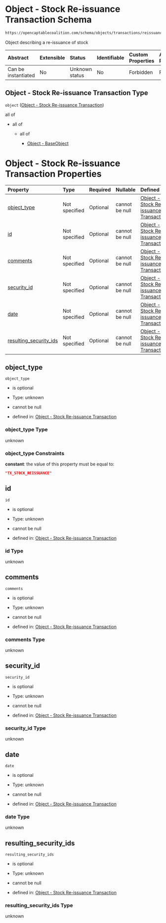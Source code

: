 # Object - Stock Re-issuance Transaction Schema

```txt
https://opencaptablecoalition.com/schema/objects/transactions/reissuance/stock_reissuance
```

Object describing a re-issuance of stock

| Abstract            | Extensible | Status         | Identifiable | Custom Properties | Additional Properties | Access Restrictions | Defined In                                                                                                                     |
| :------------------ | :--------- | :------------- | :----------- | :---------------- | :-------------------- | :------------------ | :----------------------------------------------------------------------------------------------------------------------------- |
| Can be instantiated | No         | Unknown status | No           | Forbidden         | Forbidden             | none                | [StockReissuance.schema.json](../../schema/objects/transactions/reissuance/StockReissuance.schema.json "open original schema") |

## Object - Stock Re-issuance Transaction Type

`object` ([Object - Stock Re-issuance Transaction](stockreissuance.md))

all of

*   all of

    *   all of

        *   [Object - BaseObject](basetransaction-allof-object---baseobject.md "check type definition")

# Object - Stock Re-issuance Transaction Properties

| Property                                          | Type          | Required | Nullable       | Defined by                                                                                                                                                                                                                    |
| :------------------------------------------------ | :------------ | :------- | :------------- | :---------------------------------------------------------------------------------------------------------------------------------------------------------------------------------------------------------------------------- |
| [object_type](#object_type)                       | Not specified | Optional | cannot be null | [Object - Stock Re-issuance Transaction](stockreissuance-properties-object_type.md "https://opencaptablecoalition.com/schema/objects/transactions/reissuance/stock_reissuance#/properties/object_type")                       |
| [id](#id)                                         | Not specified | Optional | cannot be null | [Object - Stock Re-issuance Transaction](stockreissuance-properties-id.md "https://opencaptablecoalition.com/schema/objects/transactions/reissuance/stock_reissuance#/properties/id")                                         |
| [comments](#comments)                             | Not specified | Optional | cannot be null | [Object - Stock Re-issuance Transaction](stockreissuance-properties-comments.md "https://opencaptablecoalition.com/schema/objects/transactions/reissuance/stock_reissuance#/properties/comments")                             |
| [security_id](#security_id)                       | Not specified | Optional | cannot be null | [Object - Stock Re-issuance Transaction](stockreissuance-properties-security_id.md "https://opencaptablecoalition.com/schema/objects/transactions/reissuance/stock_reissuance#/properties/security_id")                       |
| [date](#date)                                     | Not specified | Optional | cannot be null | [Object - Stock Re-issuance Transaction](stockreissuance-properties-date.md "https://opencaptablecoalition.com/schema/objects/transactions/reissuance/stock_reissuance#/properties/date")                                     |
| [resulting_security_ids](#resulting_security_ids) | Not specified | Optional | cannot be null | [Object - Stock Re-issuance Transaction](stockreissuance-properties-resulting_security_ids.md "https://opencaptablecoalition.com/schema/objects/transactions/reissuance/stock_reissuance#/properties/resulting_security_ids") |

## object_type



`object_type`

*   is optional

*   Type: unknown

*   cannot be null

*   defined in: [Object - Stock Re-issuance Transaction](stockreissuance-properties-object_type.md "https://opencaptablecoalition.com/schema/objects/transactions/reissuance/stock_reissuance#/properties/object_type")

### object_type Type

unknown

### object_type Constraints

**constant**: the value of this property must be equal to:

```json
"TX_STOCK_REISSUANCE"
```

## id



`id`

*   is optional

*   Type: unknown

*   cannot be null

*   defined in: [Object - Stock Re-issuance Transaction](stockreissuance-properties-id.md "https://opencaptablecoalition.com/schema/objects/transactions/reissuance/stock_reissuance#/properties/id")

### id Type

unknown

## comments



`comments`

*   is optional

*   Type: unknown

*   cannot be null

*   defined in: [Object - Stock Re-issuance Transaction](stockreissuance-properties-comments.md "https://opencaptablecoalition.com/schema/objects/transactions/reissuance/stock_reissuance#/properties/comments")

### comments Type

unknown

## security_id



`security_id`

*   is optional

*   Type: unknown

*   cannot be null

*   defined in: [Object - Stock Re-issuance Transaction](stockreissuance-properties-security_id.md "https://opencaptablecoalition.com/schema/objects/transactions/reissuance/stock_reissuance#/properties/security_id")

### security_id Type

unknown

## date



`date`

*   is optional

*   Type: unknown

*   cannot be null

*   defined in: [Object - Stock Re-issuance Transaction](stockreissuance-properties-date.md "https://opencaptablecoalition.com/schema/objects/transactions/reissuance/stock_reissuance#/properties/date")

### date Type

unknown

## resulting_security_ids



`resulting_security_ids`

*   is optional

*   Type: unknown

*   cannot be null

*   defined in: [Object - Stock Re-issuance Transaction](stockreissuance-properties-resulting_security_ids.md "https://opencaptablecoalition.com/schema/objects/transactions/reissuance/stock_reissuance#/properties/resulting_security_ids")

### resulting_security_ids Type

unknown
